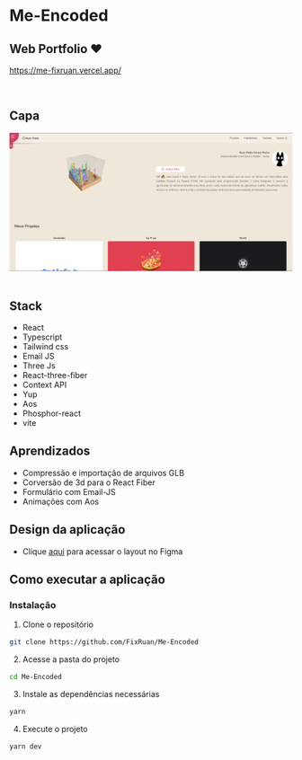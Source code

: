 # Me-Encoded

## Web Portfolio ❤
https://me-fixruan.vercel.app/

<br />

## Capa

<img src="./Capa.png" /> <br/> <br/>

## Stack

- React
- Typescript
- Tailwind css
- Email JS
- Three Js
- React-three-fiber
- Context API
- Yup
- Aos
- Phosphor-react
- vite

## Aprendizados

- Compressão e importação de arquivos GLB
- Corversão de 3d para o React Fiber
- Formulário com Email-JS
- Animações com Aos

## Design da aplicação

- Clique [aqui](https://www.figma.com/file/jvyXTY1oTe0KZqadBthS4q/Port?node-id=0%3A1) para acessar o layout no Figma

## Como executar a aplicação

### Instalação

1. Clone o repositório

```bash
git clone https://github.com/FixRuan/Me-Encoded
```

2. Acesse a pasta do projeto

```bash
cd Me-Encoded
```

3. Instale as dependências necessárias

```bash
yarn
```

4. Execute o projeto

```bash
yarn dev
```
